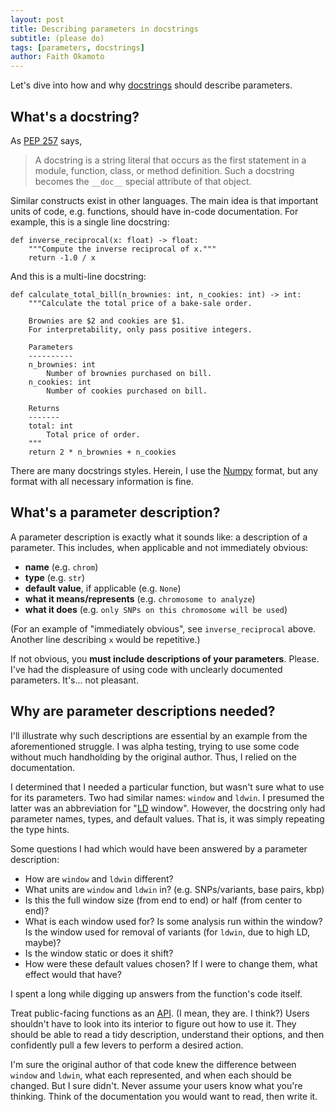 ```yaml
---
layout: post
title: Describing parameters in docstrings
subtitle: (please do)
tags: [parameters, docstrings]
author: Faith Okamoto
---
```


Let's dive into how and why [docstrings][PEP257] should describe parameters.

## What's a docstring?

As [PEP 257][PEP257] says,

> A docstring is a string literal that occurs as the first statement in a
module, function, class, or method definition. Such a docstring becomes the
`__doc__` special attribute of that object.

Similar constructs exist in other languages. The main idea is that important
units of code, e.g. functions, should have in-code documentation. For example,
this is a single line docstring:

```
def inverse_reciprocal(x: float) -> float:
    """Compute the inverse reciprocal of x."""
    return -1.0 / x
```

And this is a multi-line docstring:

```
def calculate_total_bill(n_brownies: int, n_cookies: int) -> int:
    """Calculate the total price of a bake-sale order.

    Brownies are $2 and cookies are $1.
    For interpretability, only pass positive integers.

    Parameters
    ----------
    n_brownies: int
        Number of brownies purchased on bill.
    n_cookies: int
        Number of cookies purchased on bill.
    
    Returns
    -------
    total: int
        Total price of order.
    """
    return 2 * n_brownies + n_cookies
```

There are many docstrings styles. Herein, I use the [Numpy][NumpyDocstrings]
format, but any format with all necessary information is fine.

## What's a parameter description?

A parameter description is exactly what it sounds like: a description of a
parameter. This includes, when applicable and not immediately obvious:

- **name** (e.g. `chrom`)
- **type** (e.g. `str`)
- **default value**, if applicable (e.g. `None`)
- **what it means/represents** (e.g. `chromosome to analyze`)
- **what it does** (e.g. `only SNPs on this chromosome will be used`)

(For an example of "immediately obvious", see `inverse_reciprocal` above.
Another line describing `x` would be repetitive.)

If not obvious, you **must include descriptions of your parameters**. Please.
I've had the displeasure of using code with unclearly documented parameters. 
It's... not pleasant.

## Why are parameter descriptions needed?

I'll illustrate why such descriptions are essential by an example from the
aforementioned struggle. I was alpha testing, trying to use some code without
much handholding by the original author. Thus, I relied on the documentation.

I determined that I needed a particular function, but wasn't sure what to use
for its parameters. Two had similar names: `window` and `ldwin`. I presumed the
latter was an abbreviation for "[LD][LD] window". However, the docstring only
had parameter names, types, and default values. That is, it was simply repeating
the type hints.

Some questions I had which would have been answered by a parameter description:

- How are `window` and `ldwin` different?
- What units are `window` and `ldwin` in? (e.g. SNPs/variants, base pairs, kbp)
- Is this the full window size (from end to end) or half (from center to end)?
- What is each window used for? Is some analysis run within the window? Is the
window used for removal of variants (for `ldwin`, due to high LD, maybe)?
- Is the window static or does it shift?
- How were these default values chosen? If I were to change them, what effect
would that have?

I spent a long while digging up answers from the function's code itself. 

Treat public-facing functions as an [API][API]. (I mean, they are. I think?)
Users shouldn't have to look into its interior to figure out how to use it. They
should be able to read a tidy description, understand their options, and then
confidently pull a few levers to perform a desired action.

I'm sure the original author of that code knew the difference between `window`
and `ldwin`, what each represented, and when each should be changed. But I sure
didn't. Never assume your users know what you're thinking. Think of the
documentation you would want to read, then write it.

[API]: https://www.howtogeek.com/343877/what-is-an-api/
[LD]: https://link.springer.com/chapter/10.1007/978-3-030-61646-5_2
[NumpyDocstrings]: https://numpydoc.readthedocs.io/en/latest/format.html
[PEP257]: https://peps.python.org/pep-0257/